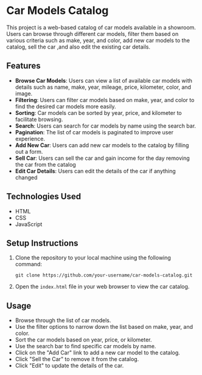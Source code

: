 # Car Models Catalog

This project is a web-based catalog of car models available in a showroom. Users can browse through different car models, filter them based on various criteria such as make, year, and color, add new car models to the catalog, sell the car ,and also edit the existing car details.

## Features

- **Browse Car Models**: Users can view a list of available car models with details such as name, make, year, mileage, price, kilometer, color, and image.
- **Filtering**: Users can filter car models based on make, year, and color to find the desired car models more easily.
- **Sorting**: Car models can be sorted by year, price, and kilometer to facilitate browsing.
- **Search**: Users can search for car models by name using the search bar.
- **Pagination**: The list of car models is paginated to improve user experience.
- **Add New Car**: Users can add new car models to the catalog by filling out a form.
- **Sell Car**: Users can sell the car and gain income for the day removing the car from the catalog
- **Edit Car Details**: Users can edit the details of the car if anything changed

## Technologies Used

- HTML
- CSS
- JavaScript

## Setup Instructions

1. Clone the repository to your local machine using the following command:

   ```
   git clone https://github.com/your-username/car-models-catalog.git
   ```

2. Open the `index.html` file in your web browser to view the car catalog.

## Usage

- Browse through the list of car models.
- Use the filter options to narrow down the list based on make, year, and color.
- Sort the car models based on year, price, or kilometer.
- Use the search bar to find specific car models by name.
- Click on the "Add Car" link to add a new car model to the catalog.
- Click "Sell the Car" to remove it from the catalog.
- Click "Edit" to update the details of the car.
